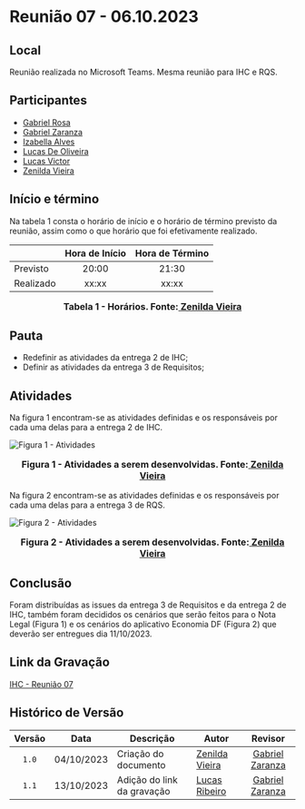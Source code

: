 # Reunião 07 - 06.10.2023

## Local

Reunião realizada no Microsoft Teams.
Mesma reunião para IHC e RQS.

## Participantes

* [Gabriel Rosa](https://github.com/gabrielrosa09)
* [Gabriel Zaranza](https://github.com/GZaranza)
* [Izabella Alves](https://github.com/izabellaalves)
* [Lucas De Oliveira](https://github.com/LucasOliveiraDiasMarquesFerreira)
* [Lucas Victor](https://github.com/Lucas13032003)
* [Zenilda Vieira](https://github.com/zenildavieira)
  
## Início e término

Na tabela 1 consta o horário de início e o horário de término previsto da reunião, assim como o que horário que foi efetivamente realizado.

|               | Hora de Início   | Hora de Término   |
| ------------- | :--------------: | :---------------: |
| Previsto      |      20:00       |      21:30        |
| Realizado     |      xx:xx       |      xx:xx        |

<div align="center">
<font size="3"><p style="text-align: center"><b>Tabela 1 - Horários. Fonte:<a href="https://github.com/zenildavieira"> Zenilda Vieira</a></b></p></font>

</div>

## Pauta

* Redefinir as atividades da entrega 2 de IHC;
* Definir as atividades da entrega 3 de Requisitos;

## Atividades

Na figura 1 encontram-se as atividades definidas e os responsáveis por cada uma delas para a entrega 2 de IHC.

![Figura 1 - Atividades](https://github.com/Interacao-Humano-Computador/2023.2-NotaLegal/blob/main/docs/imagens/atas/issues-IHC2-06-10-2023.png?raw=true)
<div align="center">
<font size="3"><p style="text-align: center"><b>Figura 1 - Atividades a serem desenvolvidas. Fonte:<a href="https://github.com/zenildavieira"> Zenilda Vieira</a></b></p></font>

</div>

Na figura 2 encontram-se as atividades definidas e os responsáveis por cada uma delas para a entrega 3 de RQS.



![Figura 2 - Atividades](https://github.com/Interacao-Humano-Computador/2023.2-NotaLegal/blob/main/docs/imagens/atas/issues_RQS3-06-10-2023.png?raw=true)
<div align="center">
<font size="3"><p style="text-align: center"><b>Figura 2 - Atividades a serem desenvolvidas. Fonte:<a href="https://github.com/zenildavieira"> Zenilda Vieira</a></b></p></font>

</div>

## Conclusão

Foram distribuídas as issues da entrega 3 de Requisitos e da entrega 2 de IHC, também foram decididos os cenários que serão feitos para o Nota Legal (Figura 1) e os cenários do aplicativo Economia DF (Figura 2) que deverão ser entregues dia 11/10/2023.

## Link da Gravação

[IHC - Reunião 07](https://youtu.be/VJnmLucABOY)

## Histórico de Versão

|Versão|Data|Descrição|Autor|Revisor|
|:----:|----|---------|-----|:-------:|
|`1.0`|04/10/2023|Criação do documento|[Zenilda Vieira](https://github.com/zenildavieira)|[Gabriel Zaranza](https://github.com/GZaranza)|
|`1.1`|13/10/2023| Adição do link da gravação | [Lucas Ribeiro](https://github.com/lucassouzs) | [Gabriel Zaranza](https://github.com/GZaranza) |
